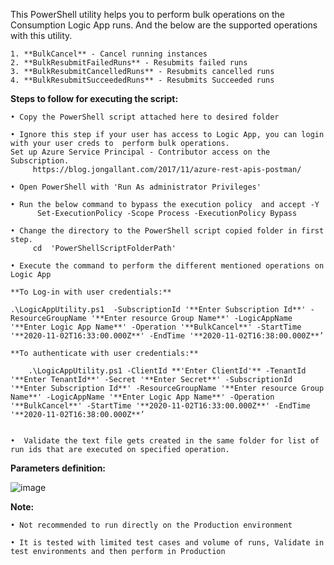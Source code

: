 This PowerShell utility helps you to perform bulk operations on the Consumption Logic App runs. And the below are the supported operations with this utility.

	1. **BulkCancel** - Cancel running instances
	2. **BulkResubmitFailedRuns** - Resubmits failed runs
	3. **BulkResubmitCancelledRuns** - Resubmits cancelled runs
	4. **BulkResubmitSucceededRuns** - Resubmits Succeeded runs

**Steps to follow for executing the script:**

	• Copy the PowerShell script attached here to desired folder
 
	• Ignore this step if your user has access to Logic App, you can login with your user creds to  perform bulk operations. 
	Set up Azure Service Principal - Contributor access on the Subscription. 
		 https://blog.jongallant.com/2017/11/azure-rest-apis-postman/
   
	• Open PowerShell with 'Run As administrator Privileges'
 
	• Run the below command to bypass the execution policy  and accept -Y
	      Set-ExecutionPolicy -Scope Process -ExecutionPolicy Bypass
       
	• Change the directory to the PowerShell script copied folder in first step.
	     cd  'PowerShellScriptFolderPath'
      
	• Execute the command to perform the different mentioned operations on Logic App
 
	**To Log-in with user credentials:**

	.\LogicAppUtility.ps1  -SubscriptionId '**Enter Subscription Id**' -ResourceGroupName '**Enter resource Group Name**' -LogicAppName '**Enter Logic App Name**' -Operation '**BulkCancel**' -StartTime '**2020-11-02T16:33:00.000Z**' -EndTime '**2020-11-02T16:38:00.000Z**’

	**To authenticate with user credentials:**

		.\LogicAppUtility.ps1 -ClientId **'Enter ClientId'** -TenantId '**Enter TenantId**' -Secret '**Enter Secret**' -SubscriptionId '**Enter Subscription Id**' -ResourceGroupName '**Enter resource Group Name**' -LogicAppName '**Enter Logic App Name**' -Operation '**BulkCancel**' -StartTime '**2020-11-02T16:33:00.000Z**' -EndTime '**2020-11-02T16:38:00.000Z**’
		
		
	•  Validate the text file gets created in the same folder for list of run ids that are executed on specified operation.
	

**Parameters definition:** 

![image](https://user-images.githubusercontent.com/82495659/130433993-aa08f0d1-521c-4053-8979-97cd098f03f3.png)

**Note:**

	• Not recommended to run directly on the Production environment
	
	• It is tested with limited test cases and volume of runs, Validate in test environments and then perform in Production

